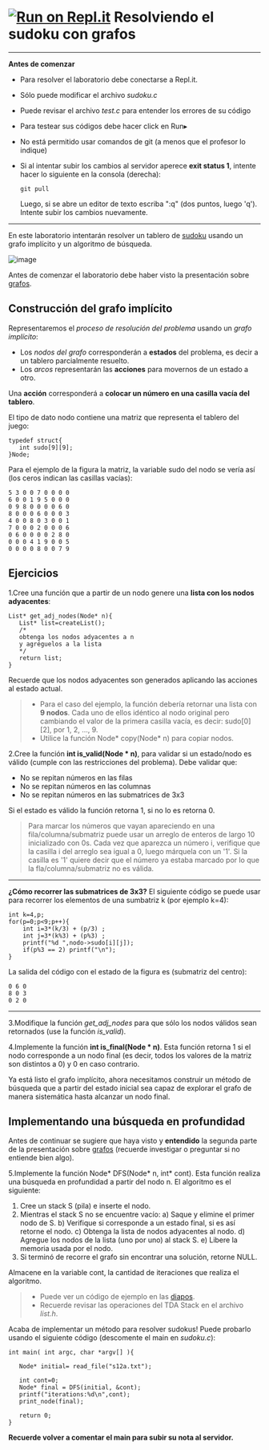 [![Run on Repl.it](https://repl.it/badge/github/OptativoPUCV/sudoku-edlab-Rogcito)](https://repl.it/github/OptativoPUCV/sudoku-edlab-Rogcito)
Resolviendo el sudoku con grafos
=====

---
**Antes de comenzar**

* Para resolver el laboratorio debe conectarse a Repl.it. 
* Sólo puede modificar el archivo *sudoku.c*
* Puede revisar el archivo *test.c* para entender los errores de su código
* Para testear sus códigos debe hacer click en Run▸
* No está permitido usar comandos de git (a menos que el profesor lo indique)
* Si al intentar subir los cambios al servidor aperece **exit status 1**, intente hacer lo siguiente en la consola (derecha):

      git pull
    Luego, si se abre un editor de texto escriba ":q" (dos puntos, luego 'q'). Intente subir los cambios nuevamente.
---

En este laboratorio intentarán resolver un tablero de [sudoku](https://www.sudoku-online.org/) usando un grafo implícito y un algoritmo de búsqueda.

![image](https://upload.wikimedia.org/wikipedia/commons/thumb/f/ff/Sudoku-by-L2G-20050714.svg/364px-Sudoku-by-L2G-20050714.svg.png)

Antes de comenzar el laboratorio debe haber visto la presentación sobre [grafos](https://docs.google.com/presentation/d/1Mqo51pc6knDje153O2eqYiS_tN8Nv6qDz4czjHp493s/edit#slide=id.g15c7a1a2a9_0_0).


Construcción del grafo implícito
----

Representaremos el *proceso de resolución del problema* usando un *grafo implícito*:
- Los *nodos del grafo* corresponderán a **estados** del problema, es decir a un tablero parcialmente resuelto.
- Los *arcos* representarán las **acciones** para movernos de un estado a otro.
  
Una **acción** corresponderá a **colocar un número en una casilla vacía del tablero**.

El tipo de dato nodo contiene una matriz que representa el tablero del juego:

    typedef struct{
       int sudo[9][9];
    }Node;

Para el ejemplo de la figura la matriz, la variable sudo del nodo se vería así (los ceros indican las casillas vacías):

    5 3 0 0 7 0 0 0 0 
    6 0 0 1 9 5 0 0 0
    0 9 8 0 0 0 0 6 0
    8 0 0 0 6 0 0 0 3 
    4 0 0 8 0 3 0 0 1
    7 0 0 0 2 0 0 0 6
    0 6 0 0 0 0 2 8 0
    0 0 0 4 1 9 0 0 5
    0 0 0 0 8 0 0 7 9

Ejercicios
--

1.Cree una función que a partir de un nodo genere una **lista con los nodos adyacentes**:

    List* get_adj_nodes(Node* n){
       List* list=createList();
       /* 
       obtenga los nodos adyacentes a n
       y agréguelos a la lista
       */
       return list;
    }

Recuerde que los nodos adyacentes son generados aplicando las acciones al estado actual.

> - Para el caso del ejemplo, la función debería retornar una lista con **9 nodos**. Cada uno de ellos idéntico al nodo original pero cambiando el valor de la primera casilla vacía, es decir: sudo[0][2], por 1, 2, ..., 9.
> - Utilice la función Node* copy(Node* n) para copiar nodos.

2.Cree la función **int is_valid(Node * n)**, para validar si un estado/nodo es válido (cumple con las restricciones del problema). Debe validar que:

- No se repitan números en las filas
- No se repitan números en las columnas
- No se repitan números en las submatrices de 3x3

Si el estado es válido la función retorna 1, si no lo es retorna 0.

> Para marcar los números que vayan apareciendo en una fila/columna/submatriz puede usar un arreglo de enteros de largo 10 inicializado con 0s. Cada vez que aparezca un número i, verifique que la casilla i del arreglo sea igual a 0, luego márquela con un '1'. Si la casilla es '1' quiere decir que el número ya estaba marcado por lo que la fla/columna/submatriz no es válida.

----
**¿Cómo recorrer las submatrices de 3x3?**
El siguiente código se puede usar para recorrer los elementos de una sumbatriz k (por ejemplo k=4):

    int k=4,p; 
    for(p=0;p<9;p++){
        int i=3*(k/3) + (p/3) ;
        int j=3*(k%3) + (p%3) ;
        printf("%d ",nodo->sudo[i][j]);
        if(p%3 == 2) printf("\n");
    }

La salida del código con el estado de la figura es (submatriz del centro):
    
    0 6 0
    8 0 3
    0 2 0

-----

3.Modifique la función *get_adj_nodes* para que sólo los nodos válidos sean retornados (use la función *is_valid*).


4.Implemente la función **int is_final(Node * n)**. Esta función retorna 1 si el nodo corresponde a un nodo final (es decir, todos los valores de la matriz son distintos a 0) y 0 en caso contrario.

Ya está listo el grafo implícito, ahora necesitamos construir un método de búsqueda que a partir del estado inicial sea capaz de explorar el grafo de manera sistemática hasta alcanzar un nodo final.

Implementando una búsqueda en profundidad
--

Antes de continuar se sugiere que haya visto y **entendido** la segunda parte de la presentación sobre [grafos](https://docs.google.com/presentation/d/1Mqo51pc6knDje153O2eqYiS_tN8Nv6qDz4czjHp493s/edit#slide=id.g1df2841e01_0_77) (recuerde investigar o preguntar si no entiende bien algo).

5.Implemente la función Node* DFS(Node* n, int* cont). Esta función realiza una búsqueda en profundidad a partir del nodo n. El algoritmo es el siguiente:

1. Cree un stack S (pila) e inserte el nodo.
2. Mientras el stack S no se encuentre vacío:
   a) Saque y elimine el primer nodo de S.
   b) Verifique si corresponde a un estado final, si es así retorne el nodo.
   c) Obtenga la lista de nodos adyacentes al nodo.
   d) Agregue los nodos de la lista (uno por uno) al stack S.
   e) Libere la memoria usada por el nodo.
3. Si terminó de recorre el grafo sin encontrar una solución, retorne NULL.

Almacene en la variable cont, la cantidad de iteraciones que realiza el algoritmo.

> - Puede ver un código de ejemplo en las [diapos](https://docs.google.com/presentation/d/1Mqo51pc6knDje153O2eqYiS_tN8Nv6qDz4czjHp493s/edit#slide=id.g27f9355a1a_0_13).
> - Recuerde revisar las operaciones del TDA Stack en el archivo *list.h*.

Acaba de implementar un método para resolver sudokus!
Puede probarlo usando el siguiente código (descomente el main en *sudoku.c*):

    int main( int argc, char *argv[] ){

       Node* initial= read_file("s12a.txt");

       int cont=0;
       Node* final = DFS(initial, &cont);
       printf("iterations:%d\n",cont);
       print_node(final);

       return 0;
    }

**Recuerde volver a comentar el main para subir su nota al servidor.**
